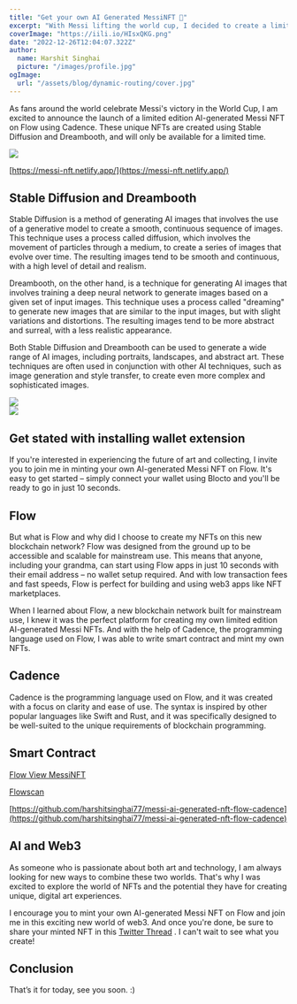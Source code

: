 ```yaml
---
title: "Get your own AI Generated MessiNFT 🐐"
excerpt: "With Messi lifting the world cup, I decided to create a limited edition AI-generated Messi NFT using Flow and Cadence. Experience the future of art with our AI generated Messi NFTs on Flow. Created using Stable Diffusion and Dreambooth."
coverImage: "https://iili.io/HIsxQKG.png"
date: "2022-12-26T12:04:07.322Z"
author:
  name: Harshit Singhai
  picture: "/images/profile.jpg"
ogImage:
  url: "/assets/blog/dynamic-routing/cover.jpg"
---
```


As fans around the world celebrate Messi's victory in the World Cup, I am excited to announce the launch of a limited edition AI-generated Messi NFT on Flow using Cadence. These unique NFTs are created using Stable Diffusion and Dreambooth, and will only be available for a limited time.

<img src='https://iili.io/HIihnQn.png'>

[https://messi-nft.netlify.app/](https://messi-nft.netlify.app/)

## Stable Diffusion and Dreambooth

Stable Diffusion is a method of generating AI images that involves the use of a generative model to create a smooth, continuous sequence of images. This technique uses a process called diffusion, which involves the movement of particles through a medium, to create a series of images that evolve over time. The resulting images tend to be smooth and continuous, with a high level of detail and realism.

Dreambooth, on the other hand, is a technique for generating AI images that involves training a deep neural network to generate images based on a given set of input images. This technique uses a process called "dreaming" to generate new images that are similar to the input images, but with slight variations and distortions. The resulting images tend to be more abstract and surreal, with a less realistic appearance.

Both Stable Diffusion and Dreambooth can be used to generate a wide range of AI images, including portraits, landscapes, and abstract art. These techniques are often used in conjunction with other AI techniques, such as image generation and style transfer, to create even more complex and sophisticated images.

<img src="https://pbs.twimg.com/media/Fko-gT7VQAAScHO?format=jpg" />
<br />
<img src="https://bafkreia35jevoi6ziwyqrt3ftridnccahoiln23zy26oqppvuyk7ifzdoy.ipfs.nftstorage.link/" />
<br />

## Get stated with installing wallet extension

If you're interested in experiencing the future of art and collecting, I invite you to join me in minting your own AI-generated Messi NFT on Flow. It's easy to get started – simply connect your wallet using Blocto and you'll be ready to go in just 10 seconds.

## Flow

But what is Flow and why did I choose to create my NFTs on this new blockchain network? Flow was designed from the ground up to be accessible and scalable for mainstream use. This means that anyone, including your grandma, can start using Flow apps in just 10 seconds with their email address – no wallet setup required. And with low transaction fees and fast speeds, Flow is perfect for building and using web3 apps like NFT marketplaces.

When I learned about Flow, a new blockchain network built for mainstream use, I knew it was the perfect platform for creating my own limited edition AI-generated Messi NFTs. And with the help of Cadence, the programming language used on Flow, I was able to write smart contract and mint my own NFTs.

## Cadence

Cadence is the programming language used on Flow, and it was created with a focus on clarity and ease of use. The syntax is inspired by other popular languages like Swift and Rust, and it was specifically designed to be well-suited to the unique requirements of blockchain programming.

## Smart Contract

[Flow View MessiNFT](https://flow-view-source.com/testnet/account/0x70f20757a526c9de/contract/MessiNFT2)

[Flowscan](https://flowscan.org/account/0x70f20757a526c9de)

[https://github.com/harshitsinghai77/messi-ai-generated-nft-flow-cadence](https://github.com/harshitsinghai77/messi-ai-generated-nft-flow-cadence)

## AI and Web3

As someone who is passionate about both art and technology, I am always looking for new ways to combine these two worlds. That's why I was excited to explore the world of NFTs and the potential they have for creating unique, digital art experiences.

I encourage you to mint your own AI-generated Messi NFT on Flow and join me in this exciting new world of web3. And once you're done, be sure to share your minted NFT in this [Twitter Thread](https://twitter.com/harshit_778/status/1607256821630390272) . I can't wait to see what you create!

## Conclusion

That’s it for today, see you soon. :)
